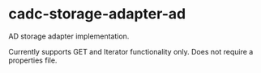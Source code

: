 # cadc-storage-adapter-ad
AD storage adapter implementation. 

Currently supports GET and Iterator functionality only. Does not require a properties file.
